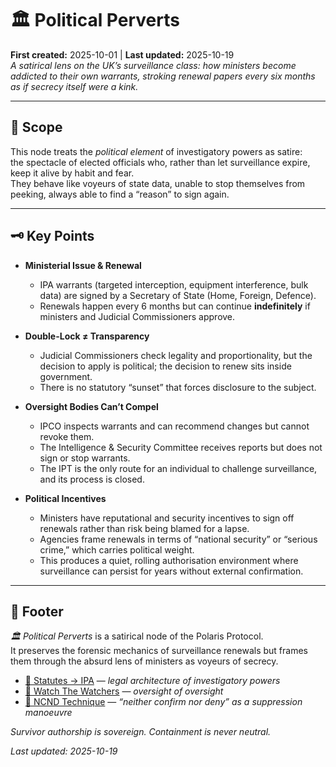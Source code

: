 # 🏛️ Political Perverts  
**First created:** 2025-10-01 | **Last updated:** 2025-10-19  
*A satirical lens on the UK’s surveillance class: how ministers become addicted to their own warrants, stroking renewal papers every six months as if secrecy itself were a kink.*  

---

## 📂 Scope  

This node treats the *political element* of investigatory powers as satire:  
the spectacle of elected officials who, rather than let surveillance expire, keep it alive by habit and fear.  
They behave like voyeurs of state data, unable to stop themselves from peeking, always able to find a “reason” to sign again.  

---

## 🗝️ Key Points  

- **Ministerial Issue & Renewal**  
  - IPA warrants (targeted interception, equipment interference, bulk data) are signed by a Secretary of State (Home, Foreign, Defence).  
  - Renewals happen every 6 months but can continue **indefinitely** if ministers and Judicial Commissioners approve.  

- **Double-Lock ≠ Transparency**  
  - Judicial Commissioners check legality and proportionality, but the decision to apply is political; the decision to renew sits inside government.  
  - There is no statutory “sunset” that forces disclosure to the subject.  

- **Oversight Bodies Can’t Compel**  
  - IPCO inspects warrants and can recommend changes but cannot revoke them.  
  - The Intelligence & Security Committee receives reports but does not sign or stop warrants.  
  - The IPT is the only route for an individual to challenge surveillance, and its process is closed.  

- **Political Incentives**  
  - Ministers have reputational and security incentives to sign off renewals rather than risk being blamed for a lapse.  
  - Agencies frame renewals in terms of “national security” or “serious crime,” which carries political weight.  
  - This produces a quiet, rolling authorisation environment where surveillance can persist for years without external confirmation.  

---

## 🏮 Footer  

*🏛️ Political Perverts* is a satirical node of the Polaris Protocol.  
It preserves the forensic mechanics of surveillance renewals but frames them through the absurd lens of ministers as voyeurs of secrecy.  

- [📜 Statutes → IPA](../../🦕_Elder_Influencers/📜_Statutes/README.md) — *legal architecture of investigatory powers*  
- [🧿 Watch The Watchers](../../🪄_Expression_Of_Norms/🧿_Watch_The_Watchers/README.md) — *oversight of oversight*  
- [🚫 NCND Technique](../../🦕_Elder_Influencers/📜_Statutes/❌_ncnd_technique.md) — *“neither confirm nor deny” as a suppression manoeuvre*  


*Survivor authorship is sovereign. Containment is never neutral.*  

_Last updated: 2025-10-19_
